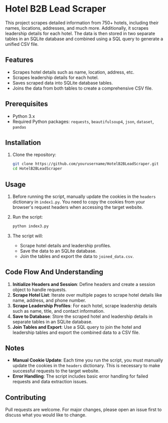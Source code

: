 # Hotel B2B Lead Scraper

This project scrapes detailed information from 750+ hotels, including their names, locations, addresses, and much more. Additionally, it scrapes leadership details for each hotel. The data is then stored in two separate tables in an SQLite database and combined using a SQL query to generate a unified CSV file.

## Features
- Scrapes hotel details such as name, location, address, etc.
- Scrapes leadership details for each hotel.
- Saves scraped data into SQLite database tables.
- Joins the data from both tables to create a comprehensive CSV file.

## Prerequisites
- Python 3.x
- Required Python packages: `requests`, `beautifulsoup4`, `json`, `dataset`, `pandas`

## Installation
1. Clone the repository:
    ```bash
    git clone https://github.com/yourusername/HotelB2BLeadScraper.git
    cd HotelB2BLeadScraper
    ```


## Usage
1. Before running the script, manually update the cookies in the `headers` dictionary in `index1.py`. You need to copy the cookies from your browser's request headers when accessing the target website.

2. Run the script:
    ```bash
    python index3.py
    ```

3. The script will:
    - Scrape hotel details and leadership profiles.
    - Save the data to an SQLite database.
    - Join the tables and export the data to `joined_data.csv`.

## Code Flow And Understanding
1. **Initialize Headers and Session**: Define headers and create a session object to handle requests.
2. **Scrape Hotel List**: Iterate over multiple pages to scrape hotel details like name, address, and phone number.
3. **Scrape Leadership Profiles**: For each hotel, scrape leadership details such as name, title, and contact information.
4. **Save to Database**: Store the scraped hotel and leadership details in separate tables in an SQLite database.
5. **Join Tables and Export**: Use a SQL query to join the hotel and leadership tables and export the combined data to a CSV file.

## Notes
- **Manual Cookie Update**: Each time you run the script, you must manually update the cookies in the `headers` dictionary. This is necessary to make successful requests to the target website.
- **Error Handling**: The script includes basic error handling for failed requests and data extraction issues.

## Contributing
Pull requests are welcome. For major changes, please open an issue first to discuss what you would like to change.


